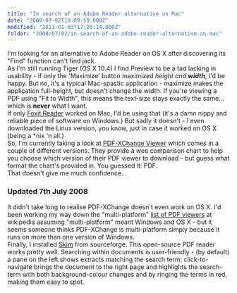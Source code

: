 ```yaml
---
title: "In search of an Adobe Reader alternative on Mac"
date: "2008-07-02T10:09:59.000Z"
modified: "2011-01-03T17:20:14.000Z"
folder: "2008/07/02/in-search-of-an-adobe-reader-alternative-on-mac"
---
```


I'm looking for an alternative to Adobe Reader on OS X after discovering its "Find" function can't find jack.  
As I'm still running Tiger (OS X 10.4) I find Preview to be a tad lacking in usability - if only the 'Maximize' button maximized _height and **width**_, I'd be happy. But no, it's a typical Mac-spastic application - maximize makes the application full-height, but doesn't change the width. If you're viewing a PDF using "Fit to Width", this means the text-size stays exactly the same... which is **never** what I want.  
If only [Foxit Reader](http://www.foxitsoftware.com/) worked on Mac, I'd be using that (it's a damn nippy and reliable piece of software on Windows.) But sadly it doesn't - I even downloaded the Linux version, you know, just in case it worked on OS X (being a \*nix 'n all.)  
So, I'm currently taking a look at [PDF-XChange Viewer](http://www.docu-track.com/home/prod_user/PDF-XChange_Tools/pdfx_viewer) which comes in a couple of different versions. They provide a wee comparison chart to help you choose which version of their PDF viewer to download - but guess what format the chart's provided in. You guessed it: PDF.  
That doesn't give me much confidence...

### Updated 7th July 2008

It didn't take long to realise PDF-XChange doesn't even work on OS X. I'd been working my way down the "multi-platform" [list of PDF viewers](http://en.wikipedia.org/wiki/List_of_PDF_software) at wikipedia assuming "multi-platform" meant Windows and OS X - but it seems someone thinks PDF-XChange is multi-platform simply because it runs on more than one version of Windows.  
Finally, I installed [Skim](http://skim-app.sourceforge.net/index.html) from sourceforge. This open-source PDF reader works pretty well. Searching within documents is user-friendly - (by default) a pane on the left shows extracts matching the search term; click-to-navigate brings the document to the right page and highlights the search-term with both background-colour changes and by ringing the terms in red, making them easy to spot.
